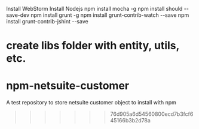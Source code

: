 Install WebStorm
Install Nodejs
npm install mocha -g
npm install should --save-dev
npm install grunt -g
npm install grunt-contrib-watch --save
npm install grunt-contrib-jshint --save


create libs folder with entity, utils, etc.
=======
# npm-netsuite-customer
A test repository to store netsuite customer object to install with npm
>>>>>>> 76d905a6d54560800ecd7b3fcf645166b3b2d78a

